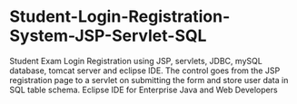 # Student-Login-Registration-System-JSP-Servlet-SQL
Student Exam Login Registration using JSP, servlets, JDBC, mySQL database, tomcat server and eclipse IDE. The control goes from the JSP registration page to a servlet on submitting the form and store user data in SQL table schema. Eclipse IDE for Enterprise Java and Web Developers
